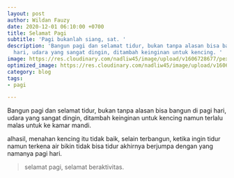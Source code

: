 ```yaml
---
layout: post
author: Wildan Fauzy
date: 2020-12-01 06:10:00 +0700
title: Selamat Pagi
subtitle: 'Pagi bukanlah siang, sat. '
description: 'Bangun pagi dan selamat tidur, bukan tanpa alasan bisa bangun di pagi
  hari, udara yang sangat dingin, ditambah keinginan untuk kencing. '
image: https://res.cloudinary.com/nadliw45/image/upload/v1606728677/pexels-p-c-1735658_y5ui1a.jpg
optimized_image: https://res.cloudinary.com/nadliw45/image/upload/v1606728677/pexels-p-c-1735658_y5ui1a.jpg
category: blog
tags:
- pagi

---
```

Bangun pagi dan selamat tidur, bukan tanpa alasan bisa bangun di pagi hari, udara yang sangat dingin, ditambah keinginan untuk kencing namun terlalu malas untuk ke kamar mandi. 

alhasil, menahan kencing itu tidak baik, selain terbangun, ketika ingin tidur namun terkena air bikin tidak bisa tidur akhirnya berjumpa dengan yang namanya pagi hari. 

> selamat pagi, selamat beraktivitas. 